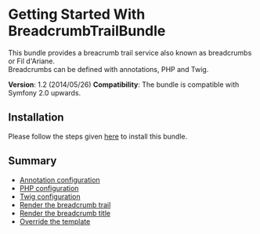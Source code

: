 Getting Started With BreadcrumbTrailBundle
==========================================

This bundle provides a breacrumb trail service also known as breadcrumbs or Fil d'Ariane.  
Breadcrumbs can be defined with annotations, PHP and Twig.

**Version**: 1.2 (2014/05/26) 
**Compatibility**: The bundle is compatible with Symfony 2.0 upwards.

## Installation

Please follow the steps given [here](https://github.com/Abhoryo/APYBreadcrumbTrailBundle/blob/master/Resources/doc/installation.md) to install this bundle.

## Summary

 - [Annotation configuration](Resources/doc/annotation_configuration.md)
 - [PHP configuration](Resources/doc/php_configuration.md)
 - [Twig configuration](Resources/doc/twig_configuration.md)
 - [Render the breadcrumb trail](Resources/doc/rendering.md)
 - [Render the breadcrumb title](Resources/doc/rendering_breadcrumb_title.md)
 - [Override the template](Resources/doc/override_template.md)

